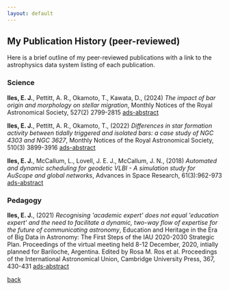 ```yaml
---
layout: default
---
```


## My Publication History (peer-reviewed)
Here is a brief outline of my peer-reviewed publications with a link to the astrophysics data system listing of each publication.

### Science
**Iles, E. J.**, Pettitt, A. R., Okamoto, T., Kawata, D., (2024) *The impact of bar origin and morphology on stellar migration*, Monthly Notices of the Royal Astronomical Society, 527(2) 2799-2815
<a href="https://ui.adsabs.harvard.edu/abs/2024MNRAS.527.2799I/abstract">ads-abstract</a>

**Iles, E. J.**, Pettitt, A. R., Okamoto, T., (2022) *Differences in star formation activity between tidally triggered and isolated bars: a case study of NGC 4303 and NGC 3627*, Monthly Notices of the Royal Astronomical Society, 510(3) 3899-3916
<a href="https://ui.adsabs.harvard.edu/abs/2022MNRAS.510.3899I/abstract">ads-abstract</a>

**Iles, E. J.**, McCallum, L., Lovell, J. E. J., McCallum, J. N., (2018) *Automated and dynamic scheduling for geodetic VLBI - A simulation study for AuScope and global networks*, Advances in Space Research, 61(3):962-973
<a href="https://ui.adsabs.harvard.edu/abs/2018AdSpR..61..962I/abstract">ads-abstract</a>

### Pedagogy
**Iles, E. J.**, (2021) *Recognising 'academic expert' does not equal 'education expert' and the need to facilitate a dynamic, two-way flow of expertise for the future of communicating astronomy*, Education and Heritage in the Era of Big Data in Astronomy: The First Steps of the IAU 2020-2030 Strategic Plan. Proceedings of the virtual meeting held 8-12 December, 2020, intially planned for Bariloche, Argentina. Edited by Rosa M. Ros et al. Proceedings of the International Astronomical Union, Cambridge University Press, 367, 430-431
<a href="https://ui.adsabs.harvard.edu/abs/2021IAUS..367..430I/abstract">ads-abstract</a>

[back](./)
